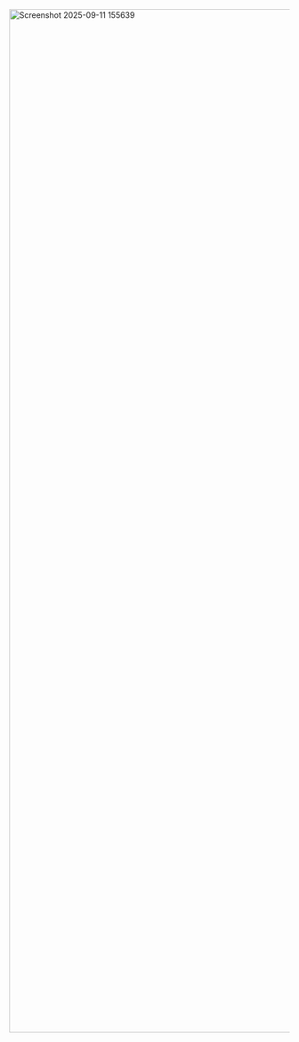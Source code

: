 
<img width="1192" height="1837" alt="Screenshot 2025-09-11 155639" src="https://github.com/user-attachments/assets/ac9a9257-1c8b-433b-851e-ef535f23583b" />

